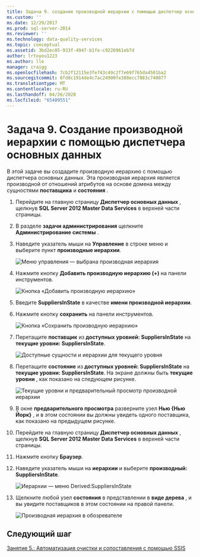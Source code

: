 ```yaml
---
title: Задача 9. создание производной иерархии с помощью диспетчер основных данных | Документация Майкрософт
ms.custom: ''
ms.date: 12/29/2017
ms.prod: sql-server-2014
ms.reviewer: ''
ms.technology: data-quality-services
ms.topic: conceptual
ms.assetid: 3bd2ec05-933f-4947-b1fe-c9226961eb7d
author: lrtoyou1223
ms.author: lle
manager: craigg
ms.openlocfilehash: 7cb2f12115e3fe743c49c2f7e69f765da4501ba2
ms.sourcegitcommit: 6fd8c1914de4c7ac24900fe388ecc7883c740077
ms.translationtype: MT
ms.contentlocale: ru-RU
ms.lasthandoff: 04/26/2020
ms.locfileid: "65489551"
---
```

# <a name="task-9-creating-a-derived-hierarchy-using-master-data-manager"></a>Задача 9. Создание производной иерархии с помощью диспетчера основных данных
  В этой задаче вы создадите производную иерархию с помощью диспетчера основных данных. Эта производная иерархия является производной от отношений атрибутов на основе домена между сущностями **поставщика** и **состояния** .  
  
1.  Перейдите на главную страницу **Диспетчер основных данных** , щелкнув **SQL Server 2012 Master Data Services** в верхней части страницы.  
  
2.  В разделе **задачи администрирования** щелкните **Администрирование системы** .  
  
3.  Наведите указатель мыши на **Управление** в строке меню и выберите пункт **производные иерархии**.  
  
     ![Меню управления — выбрана производная иерархия](../../2014/tutorials/media/et-creatingaderivedhierarchyusingmdm-01.jpg "Меню управления — выбрана производная иерархия")  
  
4.  Нажмите кнопку **Добавить производную иерархию (+)** на панели инструментов.  
  
     ![Кнопка «Добавить производную иерархию»](../../2014/tutorials/media/et-creatingaderivedhierarchyusingmdm-02.jpg "Кнопка «Добавить производную иерархию»")  
  
5.  Введите **SuppliersInState** в качестве **имени производной иерархии**.  
  
6.  Нажмите кнопку **сохранить** на панели инструментов.  
  
     ![Кнопка «Сохранить производную иерархию»](../../2014/tutorials/media/et-creatingaderivedhierarchyusingmdm-03.jpg "Кнопка «Сохранить производную иерархию»")  
  
7.  Перетащите **поставщик** из **доступных уровней: SuppliersInState** на **текущие уровни: SuppliersInState**.  
  
     ![Доступные сущности и иерархии для текущего уровня](../../2014/tutorials/media/et-creatingaderivedhierarchyusingmdm-04.jpg "Доступные сущности и иерархии для текущего уровня")  
  
8.  Перетащите **состояние** из **доступных уровней: SuppliersInState** на **текущие уровни: SuppliersInState**. На экране должны быть **текущие уровни** , как показано на следующем рисунке.  
  
     ![Текущие уровни и предварительный просмотр производной иерархии](../../2014/tutorials/media/et-creatingaderivedhierarchyusingmdm-05.jpg "Текущие уровни и предварительный просмотр производной иерархии")  
  
9. В окне **предварительного просмотра** разверните узел **Нью {Нью Йорк}** , и в этом состоянии вы должны увидеть одного поставщика, как показано на предыдущем рисунке.  
  
10. Перейдите на главную страницу **Диспетчер основных данных** , щелкнув **SQL Server 2012 Master Data Services** в верхней части страницы.  
  
11. Нажмите кнопку **Браузер**.  
  
12. Наведите указатель мыши на **иерархии** и выберите **производный: SuppliersInState**.  
  
     ![Иерархии — меню Derived:SuppliersInState](../../2014/tutorials/media/et-creatingaderivedhierarchyusingmdm-06.jpg "Иерархии — меню Derived:SuppliersInState")  
  
13. Щелкните любой узел **состояния** в представлении в **виде дерева** , и вы увидите поставщиков в этом состоянии на правой панели.  
  
     ![Производная иерархия в обозревателе](../../2014/tutorials/media/et-creatingaderivedhierarchyusingmdm-07.jpg "Производная иерархия в обозревателе")  
  
## <a name="next-step"></a>Следующий шаг  
 [Занятие 5.: Автоматизация очистки и сопоставления с помощью SSIS](../../2014/tutorials/lesson-5-automating-the-cleansing-and-matching-using-ssis.md)  
  
  

